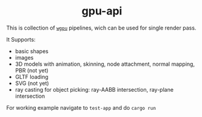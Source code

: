 <h1 align="center">
  gpu-api
</h1>

This is collection of [`wgpu`](https://github.com/gfx-rs/wgpu/) pipelines, wich can be used for single render pass.

It Supports:

- basic shapes
- images
- 3D models with animation, skinning, node attachment, normal mapping, PBR (not yet)
- GLTF loading
- SVG (not yet)
- ray casting for object picking: ray-AABB intersection, ray-plane intersection

For working example navigate to `test-app` and do `cargo run`
